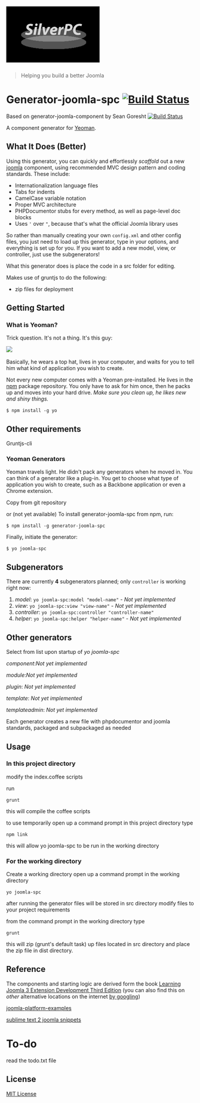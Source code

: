 # ![joomla-spc](media/silverpclogo.png)

> Helping you build a better Joomla
> 
# Generator-joomla-spc [![Build Status](https://secure.travis-ci.org/pacav69/generator-joomla-spc.png?branch=master)](https://travis-ci.org/pacav69/generator-joomla-spc)

Based on generator-joomla-component by Sean Goresht
 [![Build Status](https://secure.travis-ci.org/srsgores/generator-joomla-component.png?branch=master)](https://travis-ci.org/srsgores/generator-joomla-component)

A component generator for [Yeoman](http://yeoman.io).

## What It Does (Better)
Using this generator, you can quickly and effortlessly *scaffold* out a new [joomla](http://joomla.org) component, using recommended MVC design pattern and coding standards.  These include:

* Internationalization language files
* Tabs for indents
* CamelCase variable notation
* Proper MVC architecture
* PHPDocumentor stubs for every method, as well as page-level doc blocks
* Uses ``'`` over ``"``, because that's what the official Joomla library uses

So rather than manually creating your own ``config.xml`` and other config files, you just need to load up this generator, type in your options, and everything is set up for you.  If you want to add a new model, view, or controller, just use the subgenerators!

What this generator does is place the code in a src folder for editing.

Makes use of gruntjs to do the following:


- zip files for deployment


## Getting Started

### What is Yeoman?

Trick question. It's not a thing. It's this guy:

![](http://i.imgur.com/JHaAlBJ.png)

Basically, he wears a top hat, lives in your computer, and waits for you to tell him what kind of application you wish to create.

Not every new computer comes with a Yeoman pre-installed. He lives in the [npm](https://npmjs.org) package repository. You only have to ask for him once, then he packs up and moves into your hard drive. *Make sure you clean up, he likes new and shiny things.*

```
$ npm install -g yo
```
## Other requirements

Gruntjs-cli


### Yeoman Generators

Yeoman travels light. He didn't pack any generators when he moved in. You can think of a generator like a plug-in. You get to choose what type of application you wish to create, such as a Backbone application or even a Chrome extension.

Copy from git repository

or
(not yet available)
To install generator-joomla-spc from npm, run:

```
$ npm install -g generator-joomla-spc
```

Finally, initiate the generator:

```
$ yo joomla-spc
```

## Subgenerators
There are currently **4** subgenerators planned; only ``controller`` is working right now:

1. *model*: ``yo joomla-spc:model "model-name"`` - *Not yet implemented*
2. *view*: ``yo joomla-spc:view "view-name"`` - *Not yet implemented*
3. *controller*: ``yo joomla-spc:controller "controller-name"`` 
4. *helper*: ``yo joomla-spc:helper "helper-name"`` - *Not yet implemented*

## Other generators

Select from list upon startup of *yo joomla-spc*

*component*:*Not yet implemented*

*module*:*Not yet implemented*

*plugin*: *Not yet implemented*

*template*: *Not yet implemented*

*templateadmin*: *Not yet implemented*



Each generator creates a new file with phpdocumentor and joomla standards, packaged and subpackaged as needed

## Usage

### In this project directory
modify the index.coffee scripts

run

	grunt 

this will compile the coffee scripts

to use temporarily 
open up a command prompt in this project directory
type

	npm link

this will allow yo joomla-spc to be run in the working directory

### For the working directory

Create a working directory
open up a command prompt in the working directory

    yo joomla-spc


after running the generator files will be stored in src directory
modify files to your project requirements

from the command prompt in the working directory type 

    grunt 

this will zip (grunt's default task) up files located in src directory and place the zip file in dist directory.

## Reference
The components and starting logic are derived form the book [Learning Joomla 3 Extension Development Third Edition](http://www.amazon.com/Learning-Joomla-Extension-Development-Third-Edition/dp/1782168370) (you can also find this on *other* alternative locations on the internet [by googling](https://encrypted.google.com/search?{google:acceptedSuggestion}oq=learning+joomla+3+extension+development&sourceid=chrome&ie=UTF-8&q=learning+joomla+3+extension+development))

[joomla-platform-examples](https://github.com/joomla/joomla-platform-examples)

[sublime text 2 joomla snippets](https://github.com/joomlapro/joomla-bundle "sublime text 2 joomla snippets")

# To-do
read the todo.txt file

## License
[MIT License](http://en.wikipedia.org/wiki/MIT_License)
